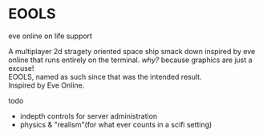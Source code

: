 # EOOLS
eve online on life support

A multiplayer 2d stragety oriented space ship smack down inspired by eve online that runs entirely on the terminal. <i>why?</i> because graphics are just a excuse! 
<br>EOOLS, named as such since that was the intended result.
<br>Inspired by Eve Online.

todo
 - indepth controls for server administration
 - physics & "realism"(for what ever counts in a scifi setting)
